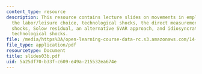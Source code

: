 ```yaml
---
content_type: resource
description: This resource contains lecture slides on movements in employment and
  the labor/leisure choice, technological shocks, the direct measurement of technological
  shocks, Solow residual, an alternative SVAR approach, and idiosyncratic versus aggregate
  technological shocks.
file: /media/https%3A/open-learning-course-data-rc.s3.amazonaws.com/14-452-macroeconomic-theory-ii-spring-2007/5a25df70b33fc609e49a215532ea674e_slides03b.pdf
file_type: application/pdf
resourcetype: Document
title: slides03b.pdf
uid: 5a25df70-b33f-c609-e49a-215532ea674e
---
```

